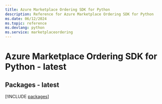 ```yaml
---
title: Azure Marketplace Ordering SDK for Python
description: Reference for Azure Marketplace Ordering SDK for Python
ms.date: 06/12/2024
ms.topic: reference
ms.devlang: python
ms.service: marketplaceordering
---
```

# Azure Marketplace Ordering SDK for Python - latest
## Packages - latest
[!INCLUDE [packages](marketplace-ordering-index.md)]